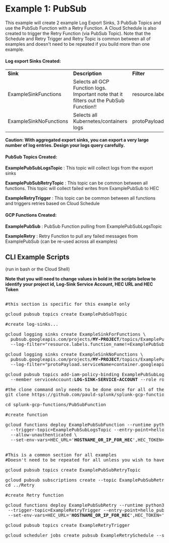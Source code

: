 # Example 1: PubSub

This example will create 2 example Log Export Sinks, 3 PubSub Topics and use the PubSub Function with a Retry Function. A Cloud Schedule is also created to trigger the Retry Function (via PubSub Topic). Note that the Schedule and Retry Trigger and Retry Topic is common between all of examples and doesn't need to be repeated if you build more than one example.

#### Log export Sinks Created:

<table><tr><td><strong>Sink</strong></td><td><strong>Description</strong></td><td><strong>Filter</strong></td></tr>
<tr><td>ExampleSinkFunctions</td><td>Selects all GCP Function logs. Important note that it filters out the PubSub Function!!</td><td>resource.labels.function_name!="ExamplePubSub"</td></tr>
<tr><td>ExampleSinkNoFunctions</td><td>Selects all Kubernetes/containers logs</td><td>protoPayload.serviceName="container.googleapis.com"</td></tr></table>

**Caution: With aggregated export sinks, you can export a very large number of log entries. Design your logs query carefully.**


#### PubSub Topics Created:

**ExamplePubSubLogsTopic** : This topic will collect logs from the export sinks

**ExamplePubSubRetryTopic** : This topic can be common between all functions. This topic will collect failed writes from ExamplePubSub to HEC

**ExampleRetryTrigger** : This topic can be common between all functions and triggers retries based on Cloud Schedule

#### GCP Functions Created:

**ExamplePubSub** : PubSub Function pulling from ExamplePubSubLogsTopic 

**ExampleRetry** : Retry Function to pull any failed messages from ExamplePubSub (can be re-used across all examples)


## CLI Example Scripts
(run in bash or the Cloud Shell)

**Note that you will need to change values in bold in the scripts below to identify your project id, Log-Sink Service Account, HEC URL and HEC Token**


<pre>

#this section is specific for this example only

gcloud pubsub topics create ExamplePubSubTopic

#create log-sinks...

gcloud logging sinks create ExampleSinkForFunctions \
  pubsub.googleapis.com/projects/<strong>MY-PROJECT</strong>/topics/ExamplePubSubLogsTopic \
  --log-filter="resource.labels.function_name!=ExamplePubSub"

gcloud logging sinks create ExampleSinkNoFunctions \
  pubsub.googleapis.com/projects/<strong>MY-PROJECT</strong>/topics/ExamplePubSubLogsTopic \
  --log-filter="protoPayload.serviceName=container.googleapis.com"

gcloud pubsub topics add-iam-policy-binding ExamplePubSubLogsTopic \
  --member serviceAccount:<strong>LOG-SINK-SERVICE-ACCOUNT</strong> --role roles/pubsub.publisher

#the clone command only needs to be done once for all of the examples
git clone https://github.com/pauld-splunk/splunk-gcp-functions.git

cd splunk-gcp-functions/PubSubFunction

#create function

gcloud functions deploy ExamplePubSubFunction --runtime python37 \
  --trigger-topic=ExamplePubSubLogsTopic --entry-point=hello_pubsub \
  --allow-unauthenticated \
  --set-env-vars=HEC_URL='<strong>HOSTNAME_OR_IP_FOR_HEC</strong>',HEC_TOKEN='<strong>0000-0000-0000-0000</strong>',PROJECTID='<strong>Project-id</strong>',RETRY_TOPIC='ExamplePubSubRetryTopic'


#This is a common section for all examples
#Doesn't need to be repeated for all unless you wish to have separate PubSub Topics for retrying different events.

gcloud pubsub topics create ExamplePubSubRetryTopic

gcloud pubsub subscriptions create --topic ExamplePubSubRetryTopic ExamplePubSubRetryTopic-sub
cd ../Retry

#create Retry function

gcloud functions deploy ExamplePubSubRetry --runtime python37 \
 --trigger-topic=ExampleRetryTrigger --entry-point=hello_pubsub --allow-unauthenticated --timeout=120 \
 --set-env-vars=HEC_URL='<strong>HOSTNAME_OR_IP_FOR_HEC</strong>',HEC_TOKEN='<strong>0000-0000-0000-0000</strong>',PROJECTID='<strong>Project-id</strong>',SUBSCRIPTION='ExamplePubSubRetryTopic-sub'

gcloud pubsub topics create ExampleRetryTrigger

gcloud scheduler jobs create pubsub ExampleRetrySchedule --schedule "*/10 * * * *" --topic ExampleRetryTrigger --message-body "Retry"

</pre>
